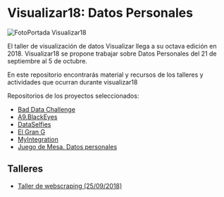 # Visualizar18: Datos Personales
![FotoPortada Visualizar18](https://www.medialab-prado.es/sites/default/files/styles/imagenes_medianas/public/2018-06/web_banner-1170x630-visualizar182.png?itok=GojpLHMy "visualizar18")

El taller de visualización de datos Visualizar llega a su octava edición en 2018. Visualizar18 se propone trabajar sobre Datos Personales del 21 de septiembre al 5 de octubre.

En este repositorio encontrarás material y recursos de los talleres y actividades que ocurran durante visualizar18

Repositorios de los proyectos seleccionados:

- [Bad Data Challenge](https://github.com/medialab-prado/badDataChallenge)
- [A9.BlackEyes](https://github.com/medialab-prado/a9BlackEyes)
- [DataSelfies](https://github.com/medialab-prado/dataSelfies)
- [El Gran G](https://github.com/medialab-prado/elGranG)
- [MyIntegration](https://github.com/medialab-prado/myIntegration)
- [Juego de Mesa. Datos personales](https://github.com/medialab-prado/tangibleViz)

## Talleres

- [Taller de webscraping (25/09/2018)](https://github.com/medialab-prado/visualizar18/tree/master/webscraping)
